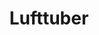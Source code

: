 ---
title: 'Lufttuber'
symbol_image: '/images/symbols/kr/76.svg'
weight: 76
card: true
card_color: 'bg-symbol-blue'
---